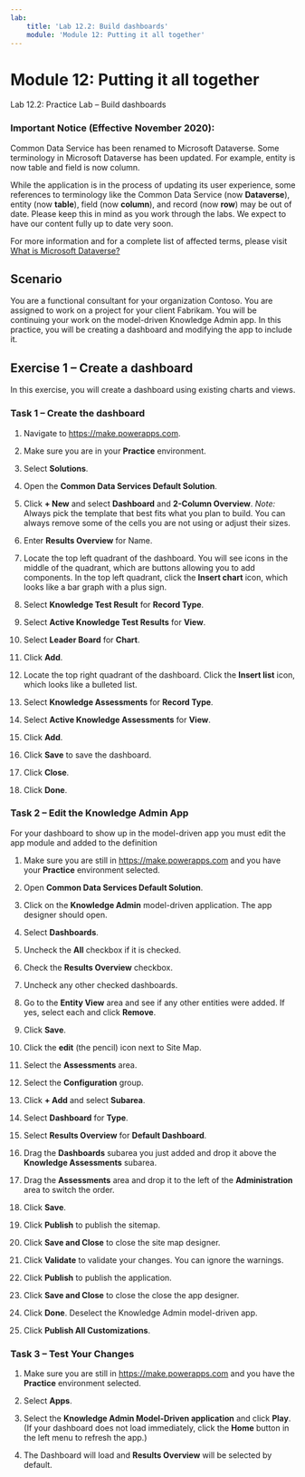 ```yaml
---
lab:
    title: 'Lab 12.2: Build dashboards'
    module: 'Module 12: Putting it all together'
---
```


Module 12: Putting it all together
============================================

Lab 12.2: Practice Lab – Build dashboards

### Important Notice (Effective November 2020):
Common Data Service has been renamed to Microsoft Dataverse. Some terminology in Microsoft Dataverse has been updated. For example, entity is now table and field is now column. 

While the application is in the process of updating its user experience, some references to terminology like the Common Data Service (now **Dataverse**), entity (now **table**), field (now **column**), and record (now **row**) may be out of date. Please keep this in mind as you work through the labs. We expect to have our content fully up to date very soon. 

For more information and for a complete list of affected terms, please visit [What is Microsoft Dataverse?](https://docs.microsoft.com/en-us/powerapps/maker/common-data-service/data-platform-intro#terminology-updates)

Scenario
--------

You are a functional consultant for your organization Contoso. You are assigned
to work on a project for your client Fabrikam. You will be continuing your work
on the model-driven Knowledge Admin app. In this practice, you will be creating
a dashboard and modifying the app to include it.

## Exercise 1 – Create a dashboard

In this exercise, you will create a dashboard using existing charts and views.

### Task 1 – Create the dashboard

1.  Navigate to <https://make.powerapps.com>.

2.  Make sure you are in your **Practice** environment.

3.  Select **Solutions**.

4.  Open the **Common Data Services Default Solution**.

5.  Click **+ New** and select **Dashboard** and **2-Column Overview**. *Note:*
    Always pick the template that best fits what you plan to build. You can
    always remove some of the cells you are not using or adjust their sizes.

6.  Enter **Results Overview** for Name.

7.  Locate the top left quadrant of the dashboard. You will see icons in the
    middle of the quadrant, which are buttons allowing you to add components. In
    the top left quadrant, click the **Insert chart** icon, which looks like a
    bar graph with a plus sign.

8.  Select **Knowledge Test Result** for **Record Type**.

9.  Select **Active Knowledge Test Results** for **View**.

10. Select **Leader Board** for **Chart**.

11. Click **Add**.

12. Locate the top right quadrant of the dashboard. Click the **Insert list**
    icon, which looks like a bulleted list.

13. Select **Knowledge Assessments** for **Record Type**.

14. Select **Active Knowledge Assessments** for **View**.

15. Click **Add**.

16. Click **Save** to save the dashboard.

17. Click **Close**.

18. Click **Done**.

### Task 2 – Edit the Knowledge Admin App

For your dashboard to show up in the model-driven app you must edit the app
module and added to the definition

1.  Make sure you are still in <https://make.powerapps.com> and you have your **Practice**
    environment selected.

2.  Open **Common Data Services Default Solution**.

3.  Click on the **Knowledge Admin** model-driven application. The app designer
    should open.

4.  Select **Dashboards**.

5.  Uncheck the **All** checkbox if it is checked.

6.  Check the **Results Overview** checkbox.

7.  Uncheck any other checked dashboards.

8.  Go to the **Entity View** area and see if any other entities were added. If
    yes, select each and click **Remove**.

9.  Click **Save**.

10. Click the **edit** (the pencil) icon next to Site Map.

11. Select the **Assessments** area.

12. Select the **Configuration** group.

13. Click **+ Add** and select **Subarea**.

14. Select **Dashboard** for **Type**.

15. Select **Results Overview** for **Default Dashboard**.

16. Drag the **Dashboards** subarea you just added and drop it above the
    **Knowledge Assessments** subarea.

17. Drag the **Assessments** area and drop it to the left of the
    **Administration** area to switch the order.

18. Click **Save**.

19. Click **Publish** to publish the sitemap.

20. Click **Save and Close** to close the site map designer.

21. Click **Validate** to validate your changes. You can ignore the warnings.

22. Click **Publish** to publish the application.

23. Click **Save and Close** to close the close the app designer.

24. Click **Done**. Deselect the Knowledge Admin model-driven app.

25. Click **Publish All Customizations**.

### Task 3 – Test Your Changes

1.  Make sure you are still in <https://make.powerapps.com> and you have the **Practice**
    environment selected.

2.  Select **Apps**.

3.  Select the **Knowledge Admin Model-Driven application** and click **Play**.
    (If your dashboard does not load immediately, click the **Home** button in
    the left menu to refresh the app.)

4.  The Dashboard will load and **Results Overview** will be selected by
    default.
